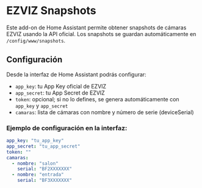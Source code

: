 # EZVIZ Snapshots

Este add-on de Home Assistant permite obtener snapshots de cámaras EZVIZ usando la API oficial. Los snapshots se guardan automáticamente en `/config/www/snapshots`.

## Configuración

Desde la interfaz de Home Assistant podrás configurar:

- `app_key`: tu App Key oficial de EZVIZ
- `app_secret`: tu App Secret de EZVIZ
- `token`: opcional; si no lo defines, se genera automáticamente con `app_key` y `app_secret`
- `camaras`: lista de cámaras con nombre y número de serie (deviceSerial)

### Ejemplo de configuración en la interfaz:

```yaml
app_key: "tu_app_key"
app_secret: "tu_app_secret"
token: ""
camaras:
  - nombre: "salon"
    serial: "BF2XXXXXXX"
  - nombre: "entrada"
    serial: "BF3XXXXXXX"
